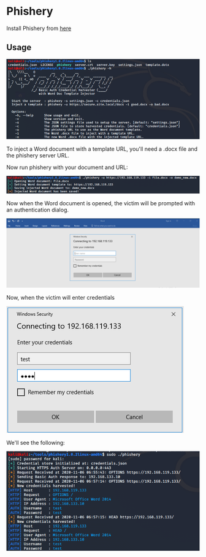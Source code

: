 # Phishery

Install Phishery from [here](https://github.com/ryhanson/phishery)

## Usage
![image](/images/phishery/1.png)


To inject a Word document with a template URL, you'll need a .docx file and the phishery server URL.

Now run phishery with your document and URL:

![image](/images/phishery/2.png)

Now when the Word document is opened, the victim will be prompted with an authentication dialog.

![image](/images/phishery/3.png)

Now, when the victim will enter credentials

![image](/images/phishery/4.png)

We'll see the following:

![image](/images/phishery/5.png)
